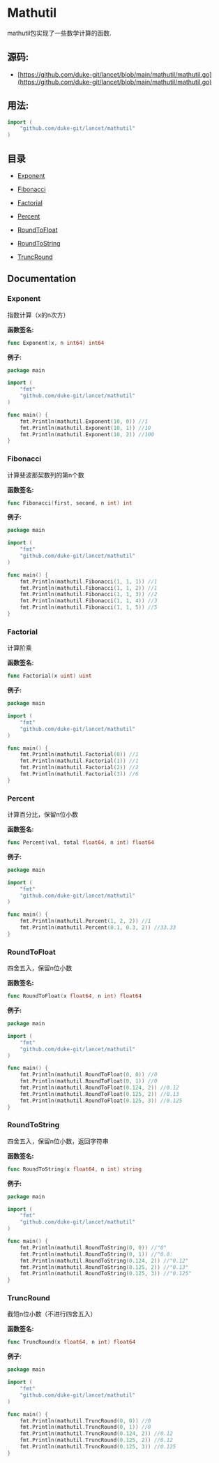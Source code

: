# Mathutil
mathutil包实现了一些数学计算的函数.

<div STYLE="page-break-after: always;"></div>

## 源码:

- [https://github.com/duke-git/lancet/blob/main/mathutil/mathutil.go](https://github.com/duke-git/lancet/blob/main/mathutil/mathutil.go)


<div STYLE="page-break-after: always;"></div>

## 用法:
```go
import (
    "github.com/duke-git/lancet/mathutil"
)
```

<div STYLE="page-break-after: always;"></div>

## 目录
- [Exponent](#Exponent)
- [Fibonacci](#Fibonacci)
- [Factorial](#Factorial)

- [Percent](#Percent)
- [RoundToFloat](#RoundToFloat)
- [RoundToString](#RoundToString)
- [TruncRound](#TruncRound)

<div STYLE="page-break-after: always;"></div>

## Documentation


### <span id="Exponent">Exponent</span>
<p>指数计算（x的n次方）</p>

<b>函数签名:</b>

```go
func Exponent(x, n int64) int64
```
<b>例子:</b>

```go
package main

import (
    "fmt"
    "github.com/duke-git/lancet/mathutil"
)

func main() {
	fmt.Println(mathutil.Exponent(10, 0)) //1
	fmt.Println(mathutil.Exponent(10, 1)) //10
	fmt.Println(mathutil.Exponent(10, 2)) //100
}
```



### <span id="Fibonacci">Fibonacci</span>
<p>计算斐波那契数列的第n个数</p>

<b>函数签名:</b>

```go
func Fibonacci(first, second, n int) int
```
<b>例子:</b>

```go
package main

import (
    "fmt"
    "github.com/duke-git/lancet/mathutil"
)

func main() {
	fmt.Println(mathutil.Fibonacci(1, 1, 1)) //1
	fmt.Println(mathutil.Fibonacci(1, 1, 2)) //1
	fmt.Println(mathutil.Fibonacci(1, 1, 3)) //2
	fmt.Println(mathutil.Fibonacci(1, 1, 4)) //3
	fmt.Println(mathutil.Fibonacci(1, 1, 5)) //5
}
```



### <span id="Factorial">Factorial</span>
<p>计算阶乘</p>

<b>函数签名:</b>

```go
func Factorial(x uint) uint
```
<b>例子:</b>

```go
package main

import (
    "fmt"
    "github.com/duke-git/lancet/mathutil"
)

func main() {
	fmt.Println(mathutil.Factorial(0)) //1
	fmt.Println(mathutil.Factorial(1)) //1
	fmt.Println(mathutil.Factorial(2)) //2
	fmt.Println(mathutil.Factorial(3)) //6
}
```



### <span id="Percent">Percent</span>
<p>计算百分比，保留n位小数</p>

<b>函数签名:</b>

```go
func Percent(val, total float64, n int) float64
```
<b>例子:</b>

```go
package main

import (
    "fmt"
    "github.com/duke-git/lancet/mathutil"
)

func main() {
	fmt.Println(mathutil.Percent(1, 2, 2)) //1
	fmt.Println(mathutil.Percent(0.1, 0.3, 2)) //33.33
}
```



### <span id="RoundToFloat">RoundToFloat</span>
<p>四舍五入，保留n位小数</p>

<b>函数签名:</b>

```go
func RoundToFloat(x float64, n int) float64
```
<b>例子:</b>

```go
package main

import (
    "fmt"
    "github.com/duke-git/lancet/mathutil"
)

func main() {
	fmt.Println(mathutil.RoundToFloat(0, 0)) //0
	fmt.Println(mathutil.RoundToFloat(0, 1)) //0
	fmt.Println(mathutil.RoundToFloat(0.124, 2)) //0.12
	fmt.Println(mathutil.RoundToFloat(0.125, 2)) //0.13
	fmt.Println(mathutil.RoundToFloat(0.125, 3)) //0.125
}
```




### <span id="RoundToString">RoundToString</span>
<p>四舍五入，保留n位小数，返回字符串</p>

<b>函数签名:</b>

```go
func RoundToString(x float64, n int) string
```
<b>例子:</b>

```go
package main

import (
    "fmt"
    "github.com/duke-git/lancet/mathutil"
)

func main() {
	fmt.Println(mathutil.RoundToString(0, 0)) //"0"
	fmt.Println(mathutil.RoundToString(0, 1)) //"0.0:
	fmt.Println(mathutil.RoundToString(0.124, 2)) //"0.12"
	fmt.Println(mathutil.RoundToString(0.125, 2)) //"0.13"
	fmt.Println(mathutil.RoundToString(0.125, 3)) //"0.125"
}
```



### <span id="TruncRound">TruncRound</span>
<p>截短n位小数（不进行四舍五入）</p>

<b>函数签名:</b>

```go
func TruncRound(x float64, n int) float64
```
<b>例子:</b>

```go
package main

import (
    "fmt"
    "github.com/duke-git/lancet/mathutil"
)

func main() {
	fmt.Println(mathutil.TruncRound(0, 0)) //0
	fmt.Println(mathutil.TruncRound(0, 1)) //0
	fmt.Println(mathutil.TruncRound(0.124, 2)) //0.12
	fmt.Println(mathutil.TruncRound(0.125, 2)) //0.12
	fmt.Println(mathutil.TruncRound(0.125, 3)) //0.125
}
```



